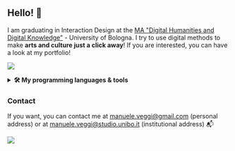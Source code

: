 ## Hello! 🎈

I am graduating in Interaction Design at the [ MA "Digital Humanities and Digital Knowledge"](https://corsi.unibo.it/2cycle/DigitalHumanitiesKnowledge) - University of Bologna. I try to use digital methods to make <b>arts and culture just a click away</b>! If you are interested, you can have a look at my portfolio! 

<a href="https://github.com/ManueleVeggi/dhdkPortfolio"><img src="https://github-readme-stats.vercel.app/api/pin/?username=ManueleVeggi&repo=dhdkPortfolio"/></a>

<details>
    <summary><b>🛠️ My programming languages & tools</b></summary><br/>
  
  **Coding**
 
  <img height=50 src="https://cdn.jsdelivr.net/gh/devicons/devicon/icons/python/python-original-wordmark.svg" /> <img height=50 src="https://cdn.jsdelivr.net/gh/devicons/devicon/icons/jupyter/jupyter-original-wordmark.svg" /> <img height=50 src="https://cdn.jsdelivr.net/gh/devicons/devicon/icons/csharp/csharp-original.svg" /> <img height=50 src="https://cdn.jsdelivr.net/gh/devicons/devicon/icons/rstudio/rstudio-original.svg" /> 
  
  **Web Technologies**
  
  <img height=50 src="https://cdn.jsdelivr.net/gh/devicons/devicon/icons/html5/html5-original-wordmark.svg" /> <img height=50 src="https://cdn.jsdelivr.net/gh/devicons/devicon/icons/css3/css3-original-wordmark.svg" /> <img height=50 src="https://cdn.jsdelivr.net/gh/devicons/devicon/icons/javascript/javascript-original.svg" /> <img height=50 src="https://cdn.jsdelivr.net/gh/devicons/devicon/icons/bootstrap/bootstrap-plain-wordmark.svg" /> 
  
  **Game Engine**
  
  <img height=50 src="https://cdn.jsdelivr.net/gh/devicons/devicon/icons/unity/unity-original-wordmark.svg" />      
    
</details>


### Contact

If you want, you can contact me at [manuele.veggi@gmail.com](mailto:manuele.veggi@gmail.com) (personal address) or at [manuele.veggi@studio.unibo.it](mailto:manuele.veggi@studio.unibo.it) (institutional address) 📬

[![](https://img.shields.io/badge/linkedin-%230077B5.svg?style=for-the-badge&logo=linkedin)](https://www.linkedin.com/in/manuele-veggi/)

